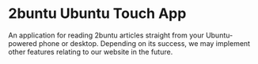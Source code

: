 # 2buntu Ubuntu Touch App

An application for reading 2buntu articles straight from your Ubuntu-powered phone or desktop. Depending on its success, we may implement other features relating to our website in the future.
